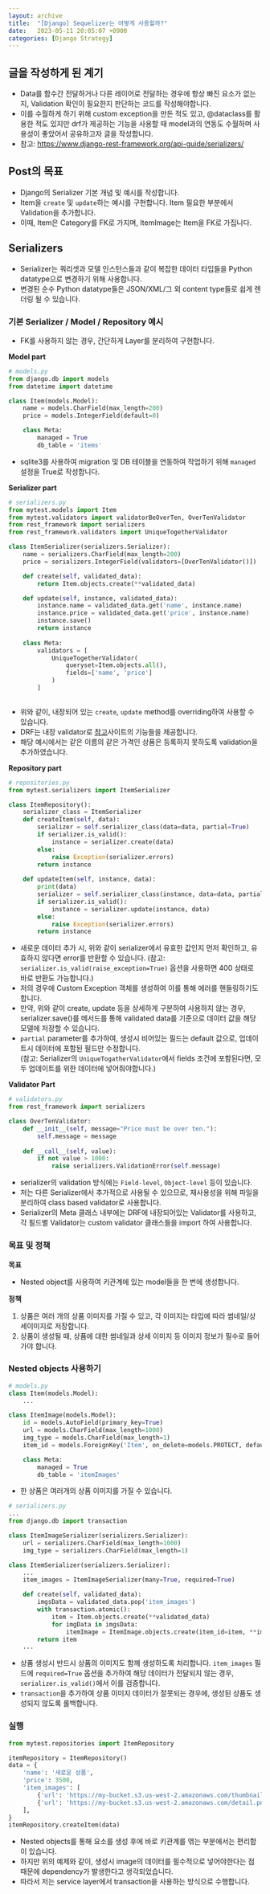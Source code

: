 ```yaml
---
layout: archive
title:  "[Django] Sequelizer는 어떻게 사용할까?"
date:   2023-05-11 20:05:07 +0900
categories: [Django Strategy]
---
```


## 글을 작성하게 된 계기
- Data를 함수간 전달하거나 다른 레이어로 전달하는 경우에 항상 빠진 요소가 없는지, Validation 확인이 필요한지 판단하는 코드를 작성해야합니다.
- 이를 수월하게 하기 위해 custom exception을 만든 적도 있고, @dataclass를 활용한 적도 있지만 drf가 제공하는 기능을 사용할 때 model과의 연동도 수월하며 사용성이 좋았어서 공유하고자 글을 작성합니다.
- 참고: https://www.django-rest-framework.org/api-guide/serializers/

## Post의 목표
- Django의 Serializer 기본 개념 및 예시를 작성합니다.
- Item을 `create` 및 `update`하는 예시를 구현합니다. Item 필요한 부분에서 Validation을 추가합니다.
- 이때, Item은 Category를 FK로 가지며, ItemImage는 Item을 FK로 가집니다.

## Serializers
- Serializer는 쿼리셋과 모델 인스턴스들과 같이 복잡한 데이터 타입들을 Python datatype으로 변경하기 위해 사용합니다.
- 변경된 순수 Python datatype들은 JSON/XML/그 외 content type들로 쉽게 렌더링 될 수 있습니다.

### 기본 Serializer / Model / Repository 예시
- FK를 사용하지 않는 경우, 간단하게 Layer를 분리하여 구현합니다.

**Model part**
```python
# models.py
from django.db import models
from datetime import datetime

class Item(models.Model):
    name = models.CharField(max_length=200)
    price = models.IntegerField(default=0)

    class Meta:
        managed = True
        db_table = 'items'
```
- sqlite3를 사용하여 migration 및 DB 테이블을 연동하여 작업하기 위해 `managed` 설정을 True로 작성합니다.

**Serializer part**
```python
# serializers.py
from mytest.models import Item
from mytest.validators import validatorBeOverTen, OverTenValidator
from rest_framework import serializers
from rest_framework.validators import UniqueTogetherValidator

class ItemSerializer(serializers.Serializer):
    name = serializers.CharField(max_length=200)
    price = serializers.IntegerField(validators=[OverTenValidator()])

    def create(self, validated_data):
        return Item.objects.create(**validated_data)

    def update(self, instance, validated_data):
        instance.name = validated_data.get('name', instance.name)
        instance.price = validated_data.get('price', instance.name)
        instance.save()
        return instance
    
    class Meta:
        validators = [
            UniqueTogetherValidator(
                queryset=Item.objects.all(),
                fields=['name', 'price']
            )
        ]
    
```
- 위와 같이, 내장되어 있는 `create`, `update` method를 overriding하여 사용할 수 있습니다.
- DRF는 내장 validator로 [참고](https://www.django-rest-framework.org/api-guide/validators/)사이트의 기능들을 제공합니다.
- 해당 예시에서는 같은 이름의 같은 가격인 상품은 등록하지 못하도록 validation을 추가하였습니다.

**Repository part**
```python
# repositories.py
from mytest.serializers import ItemSerializer

class ItemRepository():
    serializer_class = ItemSerializer
    def createItem(self, data):
        serializer = self.serializer_class(data=data, partial=True)
        if serializer.is_valid():
            instance = serializer.create(data)
        else:
            raise Exception(serializer.errors)
        return instance
    
    def updateItem(self, instance, data):
        print(data)
        serializer = self.serializer_class(instance, data=data, partial=True)
        if serializer.is_valid():
            instance = serializer.update(instance, data)
        else:
            raise Exception(serializer.errors)
        return instance
```
- 새로운 데이터 추가 시, 위와 같이 serializer에서 유효한 값인지 먼저 확인하고, 유효하지 않다면 error를 반환할 수 있습니다.
    (참고: `serializer.is_valid(raise_exception=True)` 옵션을 사용하면 400 상태로 바로 반환도 가능합니다.)
- 저의 경우에 Custom Exception 객체를 생성하여 이를 통해 에러를 핸들링하기도 합니다.
- 만약, 위와 같이 create, update 등을 상세하게 구분하여 사용하지 않는 경우, serializer.save()를 메서드를 통해 validated data를 기준으로 데이터 값을 해당 모델에 저장할 수 있습니다. 
- `partial` parameter를 추가하여, 생성시 비어있는 필드는 default 값으로, 업데이트시 데이터에 포함된 필드만 수정합니다.  
    (참고: Serializer의 `UniqueTogatherValidator`에서 fields 조건에 포함된다면, 모두 업데이트를 위한 데이터에 넣어줘야합니다.)

**Validator Part**
```python
# validators.py
from rest_framework import serializers

class OverTenValidator:
    def __init__(self, message="Price must be over ten."):
        self.message = message
    
    def __call__(self, value):
        if not value > 1000:
            raise serializers.ValidationError(self.message)
```
- serializer의 validation 방식에는 `Field-level`, `Object-level` 등이 있습니다.
- 저는 다른 Serializer에서 추가적으로 사용될 수 있으므로, 재사용성을 위해 파일을 분리하여 class based validator로 사용합니다.
- Serializer의 Meta 클래스 내부에는 DRF에 내장되어있는 Validator를 사용하고, 각 필드별 Validator는 custom validator 클래스들을 import 하여 사용합니다.

### 목표 및 정책  

**목표**  
- Nested object를 사용하여 키관계에 있는 model들을 한 번에 생성합니다.

**정책**
1. 상품은 여러 개의 상품 이미지를 가질 수 있고, 각 이미지는 타입에 따라 썸네일/상세이미지로 저장합니다.
2. 상품이 생성될 때, 상품에 대한 썸네일과 상세 이미지 등 이미지 정보가 필수로 들어가야 합니다.

### Nested objects 사용하기
```python
# models.py
class Item(models.Model):
    ...

class ItemImage(models.Model):
    id = models.AutoField(primary_key=True)
    url = models.CharField(max_length=1000)
    img_type = models.CharField(max_length=1)
    item_id = models.ForeignKey('Item', on_delete=models.PROTECT, default=1)

    class Meta:
        managed = True
        db_table = 'itemImages'
```
- 한 상품은 여러개의 상품 이미지를 가질 수 있습니다. 

```python
# serializers.py
...
from django.db import transaction

class ItemImageSerializer(serializers.Serializer):
    url = serializers.CharField(max_length=1000)
    img_type = serializers.CharField(max_length=1)

class ItemSerializer(serializers.Serializer):
    ...
    item_images = ItemImageSerializer(many=True, required=True)

    def create(self, validated_data):
        imgsData = validated_data.pop('item_images')
        with transaction.atomic():
            item = Item.objects.create(**validated_data)
            for imgData in imgsData:
                itemImage = ItemImage.objects.create(item_id=item, **imgData)
        return item
    ...
```
- 상품 생성시 반드시 상품의 이미지도 함께 생성하도록 처리합니다. `item_images` 필드에 `required=True` 옵션을 추가하여 해당 데이터가 전달되지 않는 경우, `serializer.is_valid()`에서 이를 검증합니다.
- `transaction`을 추가하여 상품 이미지 데이터가 잘못되는 경우에, 생성된 상품도 생성되지 않도록 롤백합니다.

### 실행
```python
from mytest.repositories import ItemRepository

itemRepository = ItemRepository()
data = {
    'name': '새로운 상품',
    'price': 3500,
    'item_images': [
        {'url': 'https://my-bucket.s3.us-west-2.amazonaws.com/thumbnail.png', 'img_type': 'T'},
        {'url': 'https://my-bucket.s3.us-west-2.amazonaws.com/detail.png', 'img_type': 'D'}
    ], 
}
itemRepository.createItem(data)
```
- Nested objects를 통해 요소를 생성 후에 바로 키관계를 엮는 부분에서는 편리함이 있습니다.
- 하지만 위의 예제와 같이, 생성시 image의 데이터를 필수적으로 넣어야한다는 점 때문에 dependency가 발생한다고 생각되었습니다.
- 따라서 저는 service layer에서 transaction을 사용하는 방식으로 수행합니다.